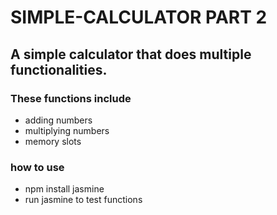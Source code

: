 # SIMPLE-CALCULATOR PART 2

## A simple calculator that does multiple functionalities.

### These functions include
- adding numbers
- multiplying numbers
- memory slots

### how to use

- npm install jasmine
- run jasmine to test functions

